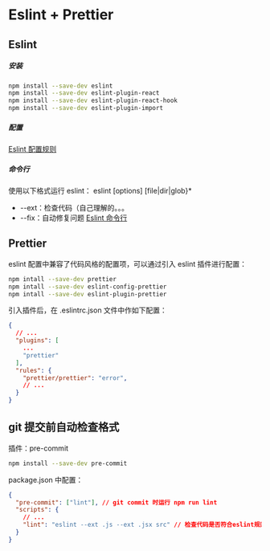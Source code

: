 # Eslint + Prettier

## Eslint

##### 安装

```bash
npm install --save-dev eslint
npm install --save-dev eslint-plugin-react
npm install --save-dev eslint-plugin-react-hook
npm install --save-dev eslint-plugin-import
```

##### 配置

[Eslint 配置规则](https://eslint.org/docs/rules/)

##### 命令行

使用以下格式运行 eslint：
eslint [options] [file|dir|glob}\*

- --ext：检查代码（自己理解的。。。
- --fix：自动修复问题
  [Eslint 命令行](https://eslint.bootcss.com/docs/user-guide/command-line-interface)

## Prettier

eslint 配置中兼容了代码风格的配置项，可以通过引入 eslint 插件进行配置：

```bash
npm intall --save-dev prettier
npm intall --save-dev eslint-config-prettier
npm intall --save-dev eslint-plugin-prettier
```

引入插件后，在 .eslintrc.json 文件中作如下配置：

```json
{
  // ...
  "plugins": [
    ...
    "prettier"
  ],
  "rules": {
    "prettier/prettier": "error",
    // ...
  }
}
```

## git 提交前自动检查格式

插件：pre-commit

```bash
npm install --save-dev pre-commit
```

package.json 中配置：

```json
{
  "pre-commit": ["lint"], // git commit 时运行 npm run lint
  "scripts": {
    // ...
    "lint": "eslint --ext .js --ext .jsx src" // 检查代码是否符合eslint规则
  }
}
```
